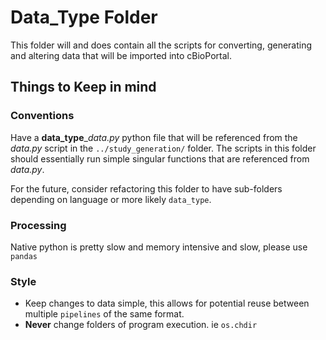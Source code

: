# Data_Type Folder
This folder will and does contain all the scripts for converting, generating and altering data that will be imported into cBioPortal.

## Things to Keep in mind

### Conventions
Have a **data_type**__data.py_ python file that will be referenced from the _data.py_ script in the `../study_generation/` folder.
The scripts in this folder should essentially run simple singular functions that are referenced from _data.py_.

For the future, consider refactoring this folder to have sub-folders depending on language or more likely `data_type`.

### Processing
Native python is pretty slow and memory intensive and slow, please use `pandas`

### Style
- Keep changes to data simple, this allows for potential reuse between multiple `pipelines` of the same format.
- **Never** change folders of program execution. ie `os.chdir`
